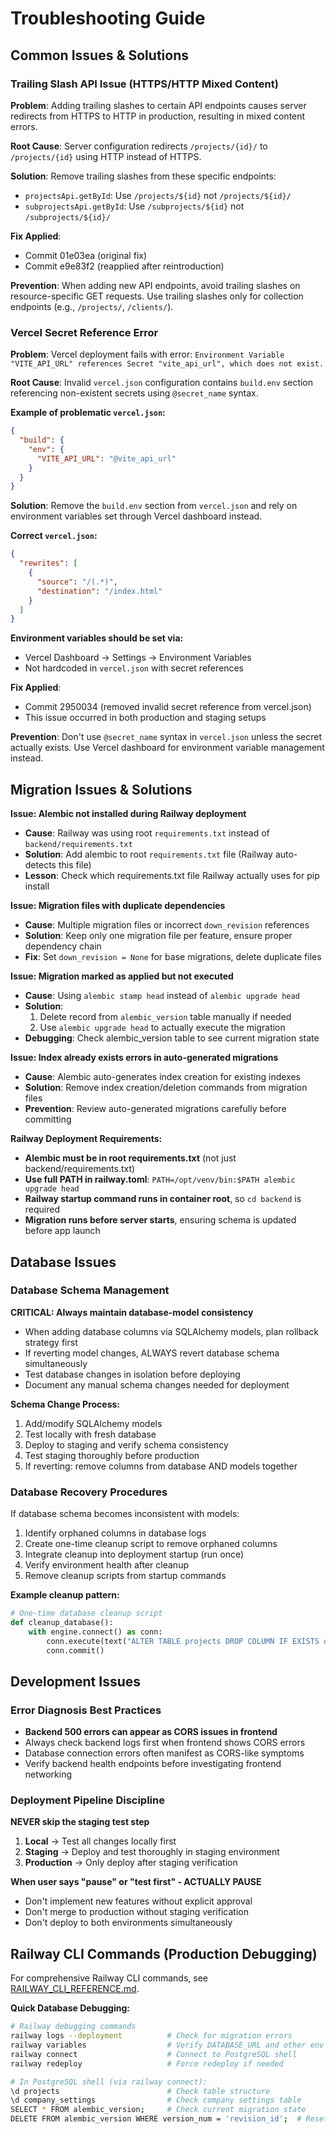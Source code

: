 # Troubleshooting Guide

## Common Issues & Solutions

### Trailing Slash API Issue (HTTPS/HTTP Mixed Content)

**Problem**: Adding trailing slashes to certain API endpoints causes server redirects from HTTPS to HTTP in production, resulting in mixed content errors.

**Root Cause**: Server configuration redirects `/projects/{id}/` to `/projects/{id}` using HTTP instead of HTTPS.

**Solution**: Remove trailing slashes from these specific endpoints:
- `projectsApi.getById`: Use `/projects/${id}` not `/projects/${id}/`
- `subprojectsApi.getById`: Use `/subprojects/${id}` not `/subprojects/${id}/`

**Fix Applied**: 
- Commit 01e03ea (original fix)
- Commit e9e83f2 (reapplied after reintroduction)

**Prevention**: When adding new API endpoints, avoid trailing slashes on resource-specific GET requests. Use trailing slashes only for collection endpoints (e.g., `/projects/`, `/clients/`).

### Vercel Secret Reference Error

**Problem**: Vercel deployment fails with error: `Environment Variable "VITE_API_URL" references Secret "vite_api_url", which does not exist.`

**Root Cause**: Invalid `vercel.json` configuration contains `build.env` section referencing non-existent secrets using `@secret_name` syntax.

**Example of problematic `vercel.json`:**
```json
{
  "build": {
    "env": {
      "VITE_API_URL": "@vite_api_url"
    }
  }
}
```

**Solution**: Remove the `build.env` section from `vercel.json` and rely on environment variables set through Vercel dashboard instead.

**Correct `vercel.json`:**
```json
{
  "rewrites": [
    {
      "source": "/(.*)",
      "destination": "/index.html"
    }
  ]
}
```

**Environment variables should be set via:**
- Vercel Dashboard → Settings → Environment Variables
- Not hardcoded in `vercel.json` with secret references

**Fix Applied**: 
- Commit 2950034 (removed invalid secret reference from vercel.json)
- This issue occurred in both production and staging setups

**Prevention**: Don't use `@secret_name` syntax in `vercel.json` unless the secret actually exists. Use Vercel dashboard for environment variable management instead.

## Migration Issues & Solutions

**Issue: Alembic not installed during Railway deployment**
- **Cause**: Railway was using root `requirements.txt` instead of `backend/requirements.txt`
- **Solution**: Add alembic to root `requirements.txt` file (Railway auto-detects this file)
- **Lesson**: Check which requirements.txt file Railway actually uses for pip install

**Issue: Migration files with duplicate dependencies**
- **Cause**: Multiple migration files or incorrect `down_revision` references
- **Solution**: Keep only one migration file per feature, ensure proper dependency chain
- **Fix**: Set `down_revision = None` for base migrations, delete duplicate files

**Issue: Migration marked as applied but not executed**
- **Cause**: Using `alembic stamp head` instead of `alembic upgrade head`
- **Solution**: 
  1. Delete record from `alembic_version` table manually if needed
  2. Use `alembic upgrade head` to actually execute the migration
- **Debugging**: Check alembic_version table to see current migration state

**Issue: Index already exists errors in auto-generated migrations**
- **Cause**: Alembic auto-generates index creation for existing indexes
- **Solution**: Remove index creation/deletion commands from migration files
- **Prevention**: Review auto-generated migrations carefully before committing

**Railway Deployment Requirements:**
- **Alembic must be in root requirements.txt** (not just backend/requirements.txt)
- **Use full PATH in railway.toml**: `PATH=/opt/venv/bin:$PATH alembic upgrade head`
- **Railway startup command runs in container root**, so `cd backend` is required
- **Migration runs before server starts**, ensuring schema is updated before app launch

## Database Issues

### Database Schema Management
**CRITICAL: Always maintain database-model consistency**
- When adding database columns via SQLAlchemy models, plan rollback strategy first
- If reverting model changes, ALWAYS revert database schema simultaneously
- Test database changes in isolation before deploying
- Document any manual schema changes needed for deployment

**Schema Change Process:**
1. Add/modify SQLAlchemy models
2. Test locally with fresh database
3. Deploy to staging and verify schema consistency
4. Test staging thoroughly before production
5. If reverting: remove columns from database AND models together

### Database Recovery Procedures
If database schema becomes inconsistent with models:
1. Identify orphaned columns in database logs
2. Create one-time cleanup script to remove orphaned columns
3. Integrate cleanup into deployment startup (run once)
4. Verify environment health after cleanup
5. Remove cleanup scripts from startup commands

**Example cleanup pattern:**
```python
# One-time database cleanup script
def cleanup_database():
    with engine.connect() as conn:
        conn.execute(text("ALTER TABLE projects DROP COLUMN IF EXISTS orphaned_column;"))
        conn.commit()
```

## Development Issues

### Error Diagnosis Best Practices
- **Backend 500 errors can appear as CORS issues in frontend**
- Always check backend logs first when frontend shows CORS errors
- Database connection errors often manifest as CORS-like symptoms
- Verify backend health endpoints before investigating frontend networking

### Deployment Pipeline Discipline
**NEVER skip the staging test step**
1. **Local** → Test all changes locally first
2. **Staging** → Deploy and test thoroughly in staging environment
3. **Production** → Only deploy after staging verification

**When user says "pause" or "test first" - ACTUALLY PAUSE**
- Don't implement new features without explicit approval
- Don't merge to production without staging verification
- Don't deploy to both environments simultaneously

## Railway CLI Commands (Production Debugging)

For comprehensive Railway CLI commands, see [RAILWAY_CLI_REFERENCE.md](RAILWAY_CLI_REFERENCE.md).

**Quick Database Debugging:**
```bash
# Railway debugging commands
railway logs --deployment          # Check for migration errors
railway variables                  # Verify DATABASE_URL and other env vars
railway connect                    # Connect to PostgreSQL shell
railway redeploy                   # Force redeploy if needed

# In PostgreSQL shell (via railway connect):
\d projects                        # Check table structure
\d company_settings                # Check company settings table
SELECT * FROM alembic_version;     # Check current migration state
DELETE FROM alembic_version WHERE version_num = 'revision_id';  # Reset migration state if needed
```